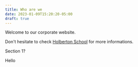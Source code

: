 ```yaml
---
title: Who are we
date: 2023-01-09T15:20:20-05:00
draft: true
---
```



Welcome to our corporate website.

Don't hesitate to check [Holberton School](https://www.holbertonschool.com/)
 for more informations.

Section 1?

Hello
